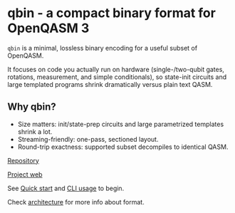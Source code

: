 # qbin - a compact binary format for OpenQASM 3

`qbin` is a minimal, lossless binary encoding for a useful subset of OpenQASM.

It focuses on code you actually run on hardware (single-/two-qubit gates, rotations,
measurement, and simple conditionals), so state-init circuits and large templated programs shrink dramatically versus plain text QASM.

## Why qbin?
- Size matters: init/state-prep circuits and large parametrized templates shrink a lot.
- Streaming-friendly: one-pass, sectioned layout.
- Round-trip exactness: supported subset decompiles to identical QASM.

[Repository](https://github.com/quantag/qbin)

[Project web](https://quantum.quantag-it.com)


See [Quick start](quickstart.md) and [CLI usage](cli.md) to begin.

Check [architecture](architecture.md) for more info about format.